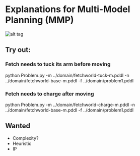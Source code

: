 # Explanations for Multi-Model Planning (MMP)
![alt tag](logo.png)

## Try out:
### Fetch needs to tuck its arm before moving
python Problem.py -m ../domain/fetchworld-tuck-m.pddl -n ../domain/fetchworld-base-m.pddl -f ../domain/problem1.pddl

### Fetch needs to charge after moving
python Problem.py -m ../domain/fetchworld-charge-m.pddl -n ../domain/fetchworld-base-m.pddl -f ../domain/problem1.pddl

## Wanted
- Complexity?
- Heuristic
- IP